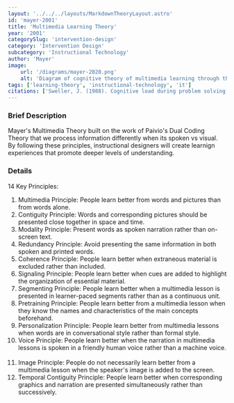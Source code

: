 ```yaml
---
layout: '../../../layouts/MarkdownTheoryLayout.astro'
id: 'mayer-2001'
title: 'Multimedia Learning Theory'
year: '2001'
categorySlug: 'intervention-design'
category: 'Intervention Design'
subcategory: 'Instructional Technology'
author: 'Mayer'
image:
    url: '/diagrams/mayer-2020.png'
    alt: 'Diagram of cognitive theory of multimedia learning through the cognitive processes as described below'
tags: ['learning-theory', 'instructional-technology', 'it']
citations: ['Sweller, J. (1988). Cognitive load during problem solving: Effects on learning. Cognitive Science, 12(2), 257–285. https://doi.org/10.1207/s15516709cog1202_4']
---
```

### Brief Description
 Mayer's Multimedia Theory built on the work of Paivio's Dual Coding Theory that we process information differently when its spoken vs visual. By following these principles, instructional designers will create learnign experiences that promote deeper levels of understanding.

### Details
14 Key Principles:

1. Multimedia Principle: People learn better from words and pictures than from words alone.   
2. Contiguity Principle: Words and corresponding pictures should be presented close together in space and time.   
3. Modality Principle: Present words as spoken narration rather than on-screen text.
4. Redundancy Principle: Avoid presenting the same information in both spoken and printed words.   
5. Coherence Principle: People learn better when extraneous material is excluded rather than included.   
6. Signaling Principle: People learn better when cues are added to highlight the organization of essential material.   
7. Segmenting Principle: People learn better when a multimedia lesson is presented in learner-paced segments rather than as a continuous unit.   
8. Pretraining Principle: People learn better from a multimedia lesson when they know the names and characteristics of the main concepts beforehand.   
9. Personalization Principle: People learn better from multimedia lessons when words are in conversational style rather than formal style.   
10. Voice Principle: People learn better when the narration in multimedia lessons is spoken in a friendly human voice rather than a machine voice.   
11. Image Principle: People do not necessarily learn better from a multimedia lesson when the speaker's image is added to the screen.   
12. Temporal Contiguity Principle: People learn better when corresponding graphics and narration are presented simultaneously rather than successively.

   


